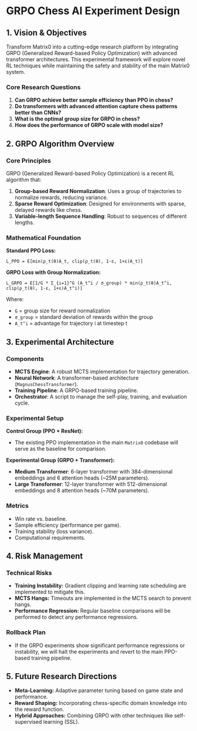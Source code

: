 # GRPO Chess AI Experiment Design

## 1. Vision & Objectives

Transform Matrix0 into a cutting-edge research platform by integrating GRPO (Generalized Reward-based Policy Optimization) with advanced transformer architectures. This experimental framework will explore novel RL techniques while maintaining the safety and stability of the main Matrix0 system.

### Core Research Questions

1.  **Can GRPO achieve better sample efficiency than PPO in chess?**
2.  **Do transformers with advanced attention capture chess patterns better than CNNs?**
3.  **What is the optimal group size for GRPO in chess?**
4.  **How does the performance of GRPO scale with model size?**

## 2. GRPO Algorithm Overview

### Core Principles

GRPO (Generalized Reward-based Policy Optimization) is a recent RL algorithm that:

1.  **Group-based Reward Normalization**: Uses a group of trajectories to normalize rewards, reducing variance.
2.  **Sparse Reward Optimization**: Designed for environments with sparse, delayed rewards like chess.
3.  **Variable-length Sequence Handling**: Robust to sequences of different lengths.

### Mathematical Foundation

**Standard PPO Loss:**

```
L_PPO = E[min(ρ_t(θ)A_t, clip(ρ_t(θ), 1-ε, 1+ε)A_t)]
```

**GRPO Loss with Group Normalization:**

```
L_GRPO = E[1/G * Σ_{i=1}^G (A_t^i / σ_group) * min(ρ_t(θ)A_t^i, clip(ρ_t(θ), 1-ε, 1+ε)A_t^i)]
```

Where:

-   `G` = group size for reward normalization
-   `σ_group` = standard deviation of rewards within the group
-   `A_t^i` = advantage for trajectory i at timestep t

## 3. Experimental Architecture

### Components

-   **MCTS Engine**: A robust MCTS implementation for trajectory generation.
-   **Neural Network**: A transformer-based architecture (`MagnusChessTransformer`).
-   **Training Pipeline**: A GRPO-based training pipeline.
-   **Orchestrator**: A script to manage the self-play, training, and evaluation cycle.

### Experimental Setup

**Control Group (PPO + ResNet):**

-   The existing PPO implementation in the main `Matrix0` codebase will serve as the baseline for comparison.

**Experimental Group (GRPO + Transformer):**

-   **Medium Transformer**: 6-layer transformer with 384-dimensional embeddings and 6 attention heads (~25M parameters).
-   **Large Transformer**: 12-layer transformer with 512-dimensional embeddings and 8 attention heads (~70M parameters).

### Metrics

-   Win rate vs. baseline.
-   Sample efficiency (performance per game).
-   Training stability (loss variance).
-   Computational requirements.

## 4. Risk Management

### Technical Risks

-   **Training Instability:** Gradient clipping and learning rate scheduling are implemented to mitigate this.
-   **MCTS Hangs:** Timeouts are implemented in the MCTS search to prevent hangs.
-   **Performance Regression:** Regular baseline comparisons will be performed to detect any performance regressions.

### Rollback Plan

-   If the GRPO experiments show significant performance regressions or instability, we will halt the experiments and revert to the main PPO-based training pipeline.

## 5. Future Research Directions

-   **Meta-Learning:** Adaptive parameter tuning based on game state and performance.
-   **Reward Shaping:** Incorporating chess-specific domain knowledge into the reward function.
-   **Hybrid Approaches:** Combining GRPO with other techniques like self-supervised learning (SSL).
